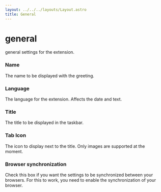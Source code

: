 ```yaml
---
layout: ../../../layouts/Layout.astro
title: General
---
```


# general

general settings for the extension.

### Name

The name to be displayed with the greeting.

### Language

The language for the extension. Affects the date and text.

### Title

The title to be displayed in the taskbar.

### Tab Icon

The icon to display next to the title. Only images are supported at the moment.

### Browser synchronization

Check this box if you want the settings to be synchronized between your browsers. For this to work, you need to enable the synchronization of your browser.